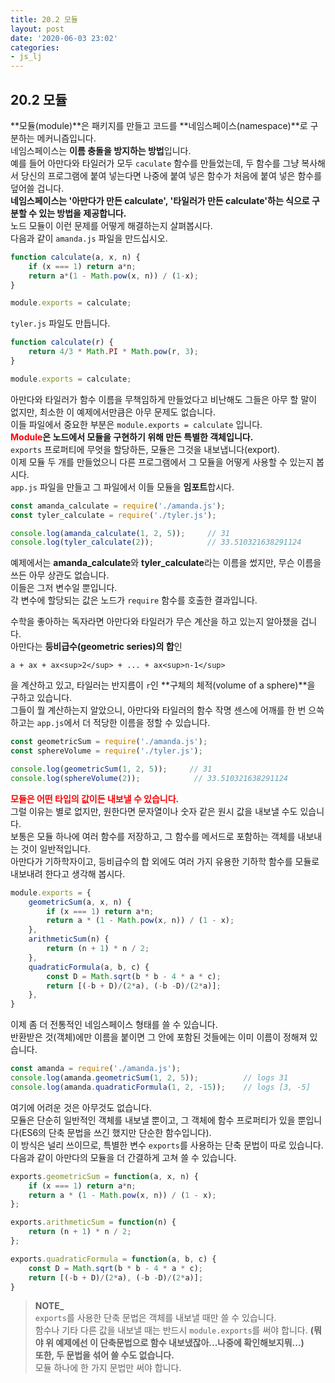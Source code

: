 ```yaml
---
title: 20.2 모듈
layout: post
date: '2020-06-03 23:02'
categories:
- js_lj
---
```


## 20.2 모듈

**모듈(module)**은 패키지를 만들고 코드를 **네임스페이스(namespace)**로 구분하는 메커니즘입니다.  
네임스페이스는 **이름 충돌을 방지하는 방법**입니다.  
예를 들어 아만다와 타일러가 모두 `caculate` 함수를 만들었는데, 두 함수를 그냥 복사해서 당신의 
프로그램에 붙여 넣는다면 나중에 붙여 넣은 함수가 처음에 붙여 넣은 함수를 덮어쓸 겁니다.  
**네임스페이스는 '아만다가 만든 calculate', '타일러가 만든 calculate'하는 식으로 구분할 수 있는 방법을 
제공합니다.**  
노드 모듈이 이런 문제를 어떻게 해결하는지 살펴봅시다.  
다음과 같이 `amanda.js` 파일을 만드십시오.

```javascript
function calculate(a, x, n) {
    if (x === 1) return a*n;
    return a*(1 - Math.pow(x, n)) / (1-x);
}

module.exports = calculate;
```

`tyler.js` 파일도 만듭니다.

```javascript
function calculate(r) {
    return 4/3 * Math.PI * Math.pow(r, 3);
}

module.exports = calculate;
```

아만다와 타일러가 함수 이름을 무책임하게 만들었다고 비난해도 그들은 아무 할 말이 없지만, 
최소한 이 예제에서만큼은 아무 문제도 없습니다.  
이들 파일에서 중요한 부분은 `module.exports = calculate` 입니다.  
**<span style="color:red">Module</span>은 노드에서 모듈을 구현하기 위해 만든 특별한 객체입니다.**  
`exports` 프로퍼티에 무엇을 할당하든, 모듈은 그것을 내보냅니다(export).  
이제 모듈 두 개를 만들었으니 다른 프로그램에서 그 모듈을 어떻게 사용할 수 있는지 봅시다.  
`app.js` 파일을 만들고 그 파일에서 이들 모듈을 **임포트**합시다.

```javascript
const amanda_calculate = require('./amanda.js');
const tyler_calculate = require('./tyler.js');

console.log(amanda_calculate(1, 2, 5));     // 31
console.log(tyler_calculate(2));            // 33.510321638291124
```

예제에서는 **amanda_calculate**와 **tyler_calculate**라는 이름을 썼지만, 무슨 이름을 쓰든 아무 상관도 
없습니다.  
이들은 그저 변수일 뿐입니다.  
각 변수에 할당되는 값은 노드가 `require` 함수를 호출한 결과입니다. 

수학을 좋아하는 독자라면 아만다와 타일러가 무슨 계산을 하고 있는지 알아챘을 겁니다.  
아만다는 **등비급수(geometric series)의 합**인
 
```text
a + ax + ax<sup>2</sup> + ... + ax<sup>n-1</sup>
```

을 계산하고 있고, 
타일러는 반지름이 `r`인 **구체의 체적(volume of a sphere)**을 구하고 있습니다.  
그들이 뭘 계산하는지 알았으니, 아만다와 타일러의 함수 작명 센스에 어깨를 한 번 으쓱하고는 `app.js`에서 더
적당한 이름을 정할 수 있습니다.

```javascript
const geometricSum = require('./amanda.js');
const sphereVolume = require('./tyler.js');

console.log(geometricSum(1, 2, 5));     // 31
console.log(sphereVolume(2));            // 33.510321638291124
```

**<span style="color:red">모듈은 어떤 타입의 값이든 내보낼 수 있습니다.</span>**  
그럴 이유는 별로 없지만, 원한다면 문자열이나 숫자 같은 원시 값을 내보낼 수도 있습니다.  
보통은 모듈 하나에 여러 함수를 저장하고, 그 함수를 메서드로 포함하는 객체를 내보내는 것이 일반적입니다.  
아만다가 기하학자이고, 등비급수의 합 외에도 여러 가지 유용한 기하학 함수를 모듈로 내보내려 한다고 생각해 봅시다.

```javascript
module.exports = {
    geometricSum(a, x, n) {
        if (x === 1) return a*n;
        return a * (1 - Math.pow(x, n)) / (1 - x);
    },
    arithmeticSum(n) {
        return (n + 1) * n / 2;
    },
    quadraticFormula(a, b, c) {
        const D = Math.sqrt(b * b - 4 * a * c);
        return [(-b + D)/(2*a), (-b -D)/(2*a)];
    },
}
```

이제 좀 더 전통적인 네임스페이스 형태를 쓸 수 있습니다.  
반환받은 것(객체)에만 이름을 붙이면 그 안에 포함된 것들에는 이미 이름이 정해져 있습니다. 

```javascript
const amanda = require('./amanda.js');
console.log(amanda.geometricSum(1, 2, 5));          // logs 31
console.log(amanda.quadraticFormula(1, 2, -15));    // logs [3, -5]
```

여기에 어려운 것은 아무것도 없습니다.  
모듈은 단순히 일반적인 객체를 내보낼 뿐이고, 그 객체에 함수 프로퍼티가 있을 뿐입니다(ES6의 단축 문법을 
쓰긴 했지만 단순한 함수입니다).  
이 방식은 널리 쓰이므로, 특별한 변수 `exports`를 사용하는 단축 문법이 따로 있습니다.  
다음과 같이 아만다의 모듈을 더 간결하게 고쳐 쓸 수 있습니다.

```javascript
exports.geometricSum = function(a, x, n) {
    if (x === 1) return a*n;
    return a * (1 - Math.pow(x, n)) / (1 - x);
};

exports.arithmeticSum = function(n) {
    return (n + 1) * n / 2;
};

exports.quadraticFormula = function(a, b, c) {
    const D = Math.sqrt(b * b - 4 * a * c);
    return [(-b + D)/(2*a), (-b -D)/(2*a)];
}
```

>**NOTE_**  
>`exports`를 사용한 단축 문법은 객체를 내보낼 때만 쓸 수 있습니다.  
>함수나 기타 다른 값을 내보낼 때는 반드시 `module.exports`를 써야 합니다. **(뭐야 위 예제에선 이 단축문법으로 함수 내보냈잖아...나중에 확인해보지뭐...)**  
>**또한, 두 문법을 섞어 쓸 수도 없습니다.**  
>모듈 하나에 한 가지 문법만 써야 합니다.









